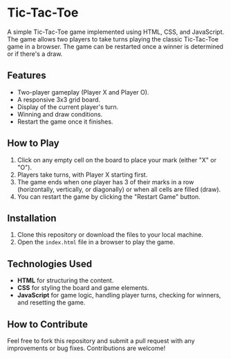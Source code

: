 # Tic-Tac-Toe

A simple Tic-Tac-Toe game implemented using HTML, CSS, and JavaScript. The game allows two players to take turns playing the classic Tic-Tac-Toe game in a browser. The game can be restarted once a winner is determined or if there's a draw.

## Features
- Two-player gameplay (Player X and Player O).
- A responsive 3x3 grid board.
- Display of the current player's turn.
- Winning and draw conditions.
- Restart the game once it finishes.

## How to Play
1. Click on any empty cell on the board to place your mark (either "X" or "O").
2. Players take turns, with Player X starting first.
3. The game ends when one player has 3 of their marks in a row (horizontally, vertically, or diagonally) or when all cells are filled (draw).
4. You can restart the game by clicking the "Restart Game" button.

## Installation

1. Clone this repository or download the files to your local machine.
2. Open the `index.html` file in a browser to play the game.

## Technologies Used
- **HTML** for structuring the content.
- **CSS** for styling the board and game elements.
- **JavaScript** for game logic, handling player turns, checking for winners, and resetting the game.

## How to Contribute
Feel free to fork this repository and submit a pull request with any improvements or bug fixes. Contributions are welcome!


